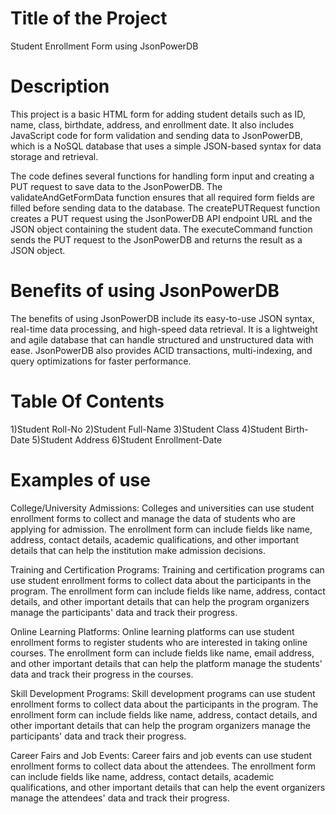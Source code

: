 # Title of the Project
Student Enrollment Form using JsonPowerDB

# Description

This project  is a basic HTML form for adding student details such as ID, name, class, birthdate, address, and enrollment date. It also includes JavaScript code for form validation and sending data to JsonPowerDB, which is a NoSQL database that uses a simple JSON-based syntax for data storage and retrieval.

The code defines several functions for handling form input and creating a PUT request to save data to the JsonPowerDB. The validateAndGetFormData function ensures that all required form fields are filled before sending data to the database. The createPUTRequest function creates a PUT request using the JsonPowerDB API endpoint URL and the JSON object containing the student data. The executeCommand function sends the PUT request to the JsonPowerDB and returns the result as a JSON object.


# Benefits of using JsonPowerDB

The benefits of using JsonPowerDB include its easy-to-use JSON syntax, real-time data processing, and high-speed data retrieval. It is a lightweight and agile database that can handle structured and unstructured data with ease. JsonPowerDB also provides ACID transactions, multi-indexing, and query optimizations for faster performance.


# Table Of Contents

1)Student Roll-No
2)Student Full-Name
3)Student Class
4)Student Birth-Date
5)Student Address
6)Student Enrollment-Date

# Examples of use
College/University Admissions: Colleges and universities can use student enrollment forms to collect and manage the data of students who are applying for admission. The enrollment form can include fields like name, address, contact details, academic qualifications, and other important details that can help the institution make admission decisions.

Training and Certification Programs: Training and certification programs can use student enrollment forms to collect data about the participants in the program. The enrollment form can include fields like name, address, contact details, and other important details that can help the program organizers manage the participants' data and track their progress.

Online Learning Platforms: Online learning platforms can use student enrollment forms to register students who are interested in taking online courses. The enrollment form can include fields like name, email address, and other important details that can help the platform manage the students' data and track their progress in the courses.

Skill Development Programs: Skill development programs can use student enrollment forms to collect data about the participants in the program. The enrollment form can include fields like name, address, contact details, and other important details that can help the program organizers manage the participants' data and track their progress.

Career Fairs and Job Events: Career fairs and job events can use student enrollment forms to collect data about the attendees. The enrollment form can include fields like name, address, contact details, academic qualifications, and other important details that can help the event organizers manage the attendees' data and track their progress.







